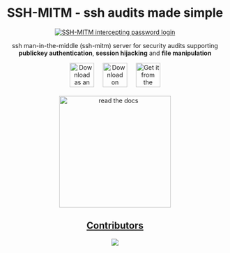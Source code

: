<h1 align="center"> SSH-MITM - ssh audits made simple </h1>
<p align="center">
  <a href="https://github.com/ssh-mitm/ssh-mitm">
    <img alt="SSH-MITM intercepting password login" title="SSH-MITM" src="https://docs.ssh-mitm.at/_images/intro.png" >
  </a>
  <p align="center">ssh man-in-the-middle (ssh-mitm) server for security audits supporting<br> <b>publickey authentication</b>, <b>session hijacking</b> and <b>file manipulation</b></p>
  <p align="center">
   <a href="https://github.com/ssh-mitm/ssh-mitm/releases/latest/download/ssh-mitm-x86_64.AppImage"><img height='56' alt='Download as an AppImage' src='https://docs.appimage.org/_images/download-appimage-banner.svg'/></a>
   &nbsp;&nbsp;&nbsp;
   <a href="https://flathub.org/apps/at.ssh_mitm.server"><img height='56' alt='Download on Flathub' src='https://dl.flathub.org/assets/badges/flathub-badge-en.png'/></a>
   &nbsp;&nbsp;&nbsp;
   <a href="https://snapcraft.io/ssh-mitm"><img  height='56' alt="Get it from the Snap Store" src="https://snapcraft.io/static/images/badges/en/snap-store-black.svg" /></a>
   <br />
   <br />
   <a href="https://docs.ssh-mitm.at"><img src="https://read-the-docs-guidelines.readthedocs-hosted.com/_downloads/d9606423d87d78fcceae4ee2af883b12/logo-wordmark-dark.png" title="read the docs" width="256"></a>
  </p>
</p>

<h2 align="center"><a href="https://github.com/ssh-mitm/ssh-mitm/graphs/contributors">Contributors</a></h2>
<p align="center">
  <a href="https://github.com/ssh-mitm/ssh-mitm/graphs/contributors">
    <img src="https://contrib.rocks/image?repo=ssh-mitm/ssh-mitm" />
  </a>
</p>
